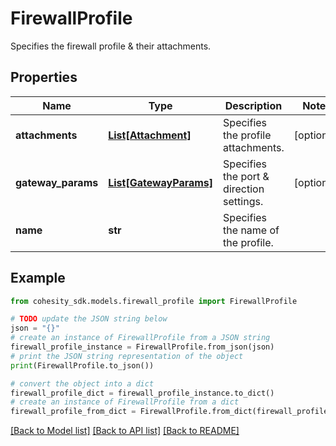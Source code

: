 # FirewallProfile

Specifies the firewall profile & their attachments.

## Properties

Name | Type | Description | Notes
------------ | ------------- | ------------- | -------------
**attachments** | [**List[Attachment]**](Attachment.md) | Specifies the profile attachments. | [optional] 
**gateway_params** | [**List[GatewayParams]**](GatewayParams.md) | Specifies the port &amp; direction settings. | [optional] 
**name** | **str** | Specifies the name of the profile. | 

## Example

```python
from cohesity_sdk.models.firewall_profile import FirewallProfile

# TODO update the JSON string below
json = "{}"
# create an instance of FirewallProfile from a JSON string
firewall_profile_instance = FirewallProfile.from_json(json)
# print the JSON string representation of the object
print(FirewallProfile.to_json())

# convert the object into a dict
firewall_profile_dict = firewall_profile_instance.to_dict()
# create an instance of FirewallProfile from a dict
firewall_profile_from_dict = FirewallProfile.from_dict(firewall_profile_dict)
```
[[Back to Model list]](../README.md#documentation-for-models) [[Back to API list]](../README.md#documentation-for-api-endpoints) [[Back to README]](../README.md)


